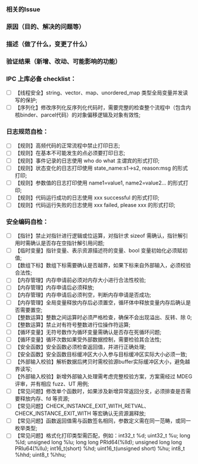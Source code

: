 ### 相关的Issue


### 原因（目的、解决的问题等）


### 描述（做了什么，变更了什么）


### 验证结果（新增、改动、可能影响的功能）


### IPC 上库必备 checklist：
- [ ] 【线程安全】string、vector、map、unordered_map 类型全局变量并发读写的保护;
- [ ] 【序列化】修改序列化反序列化代码时，需要完整的检查整个流程中（包含内核binder、parcel代码）的对象偏移逻辑及对象有效性;

### 日志规范自检：
- [ ] 【规则】高频代码的正常流程中禁止打印日志;
- [ ] 【规则】在基本不可能发生的点必须要打印日志;
- [ ] 【规则】事件记录的日志使用 who do what 主谓宾的形式打印;
- [ ] 【规则】状态变化的日志打印使用 state_name:s1->s2, reason:msg 的形式打印;
- [ ] 【规则】参数值的日志打印使用 name1=value1, name2=value2… 的形式打印;
- [ ] 【规则】代码运行成功的日志使用 xxx successful 的形式打印;
- [ ] 【规则】代码运行失败的日志使用 xxx failed, please xxx 的形式打印;

### 安全编码自检：
- [ ] 【指针】禁止对指针进行逻辑或位运算，对指针求 sizeof 需确认，指针解引用时需确认是否存在空指针解引用问题;
- [ ] 【临时变量】指针变量、表示资源描述符的变量、bool 变量初始化必须赋初值;
- [ ] 【数组下标】数组下标需要确认是否越界，如果下标来自外部输入，必须校验合法性;
- [ ] 【内存管理】内存申请前必须对内存大小进行合法性校验;
- [ ] 【内存管理】内存申请后必须释放;
- [ ] 【内存管理】内存申请后必须判空，判断内存申请是否成功;
- [ ] 【内存管理】全局变量释放内存后必须置空，循环体中释放变量内存后确认是否需要置空;
- [ ] 【整数运算】整数之间运算时必须严格检查，确保不会出现溢出、反转、除 0;
- [ ] 【整数运算】禁止对有符号整数进行位操作符运算;
- [ ] 【循环变量】无符号数作为循环变量需确认是否存在死循环问题;
- [ ] 【循环变量】循环次数如果受外部数据控制，需要检验其合法性;
- [ ] 【安全函数】安全函数必须检查返回值，并进行正确处理;
- [ ] 【安全函数】安全函数目标缓冲区大小入参与目标缓冲区实际大小必须一致;
- [ ] 【外部输入校验】解析数据后拷贝时需校验源buffer实际缓冲区大小，避免越界读写;
- [ ] 【外部输入校验】新增外部输入处理需考虑完整校验方案，方案需经过 MDEG 评审，并有相应 fuzz、UT 用例;
- [ ] 【常见问题】修改单个函数时，如果涉及新增异常返回分支，必须排查是否需要释放内存、fd 等资源;
- [ ] 【常见问题】CHECK_INSTANCE_EXIT_WITH_RETVAL、CHECK_INSTANCE_EXIT_WITH 等宏确认无资源漏释放;
- [ ] 【常见问题】函数返回值需与函数签名相同，参数定义需在同一范畴，或同一枚举类型;
- [ ] 【常见问题】格式化打印类型需匹配，例如：int32_t %d; uint32_t %u; long %ld; unsigned long %lu; long long PRId64(%lld); unsigned long long PRIu64(%llu); int16_t(short) %hd; uint16_t(unsigned short) %hu; int8_t %hhd; uint8_t %hhu;

